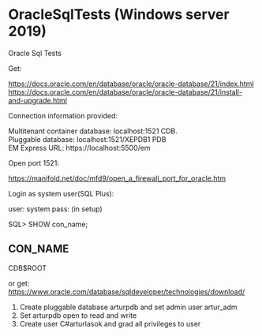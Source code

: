 # OracleSqlTests (Windows server 2019)
Oracle Sql Tests

Get:

https://docs.oracle.com/en/database/oracle/oracle-database/21/index.html
https://docs.oracle.com/en/database/oracle/oracle-database/21/install-and-upgrade.html

Connection information provided:

Multitenant container database: localhost:1521 CDB. \
Pluggable database: localhost:1521/XEPDB1 PDB  \
EM Express URL: https://localhost:5500/em 

Open port 1521:

https://manifold.net/doc/mfd9/open_a_firewall_port_for_oracle.htm

Login as system user(SQL Plus):

user: system
pass: (in setup)

SQL> SHOW con_name;

CON_NAME
------------------------------
CDB$ROOT

or get:
https://www.oracle.com/database/sqldeveloper/technologies/download/

1. Create pluggable database arturpdb and set admin user artur_adm
2. Set arturpdb open to read and write
3. Create user C#arturlasok and grad all privileges to user 
